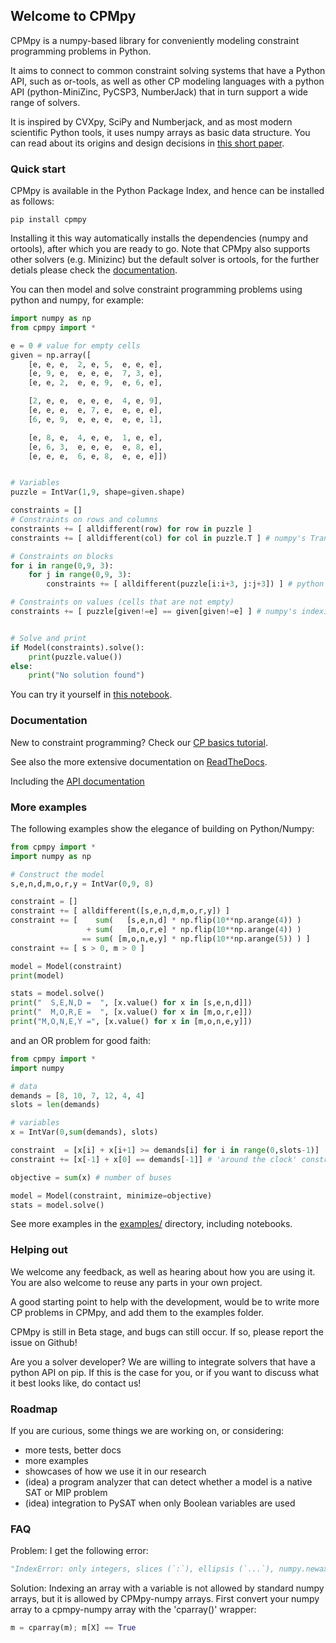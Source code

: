 ## Welcome to CPMpy

CPMpy is a numpy-based library for conveniently modeling constraint programming problems in Python.

It aims to connect to common constraint solving systems that have a Python API, such as or-tools, as well as other CP modeling languages with a python API (python-MiniZinc, PyCSP3, NumberJack) that in turn support a wide range of solvers.

It is inspired by CVXpy, SciPy and Numberjack, and as most modern scientific Python tools, it uses numpy arrays as basic data structure. You can read about its origins and design decisions in [this short paper](https://github.com/tias/cppy/blob/master/docs/modref19_cppy.pdf).

### Quick start

CPMpy is available in the Python Package Index, and hence can be installed as follows:

    pip install cpmpy

Installing it this way automatically installs the dependencies (numpy and ortools), after which you are ready to go.
Note that CPMpy also supports other solvers (e.g. Minizinc) but the default solver is ortools, for the further detials please check the [documentation](https://cpmpy.readthedocs.io/en/latest/tutorial/how_to_install.html).  

You can then model and solve constraint programming problems using python and numpy, for example:
```python
import numpy as np
from cpmpy import *

e = 0 # value for empty cells
given = np.array([
    [e, e, e,  2, e, 5,  e, e, e],
    [e, 9, e,  e, e, e,  7, 3, e],
    [e, e, 2,  e, e, 9,  e, 6, e],

    [2, e, e,  e, e, e,  4, e, 9],
    [e, e, e,  e, 7, e,  e, e, e],
    [6, e, 9,  e, e, e,  e, e, 1],

    [e, 8, e,  4, e, e,  1, e, e],
    [e, 6, 3,  e, e, e,  e, 8, e],
    [e, e, e,  6, e, 8,  e, e, e]])


# Variables
puzzle = IntVar(1,9, shape=given.shape)

constraints = []
# Constraints on rows and columns
constraints += [ alldifferent(row) for row in puzzle ]
constraints += [ alldifferent(col) for col in puzzle.T ] # numpy's Transpose

# Constraints on blocks
for i in range(0,9, 3):
    for j in range(0,9, 3):
        constraints += [ alldifferent(puzzle[i:i+3, j:j+3]) ] # python's indexing

# Constraints on values (cells that are not empty)
constraints += [ puzzle[given!=e] == given[given!=e] ] # numpy's indexing


# Solve and print
if Model(constraints).solve():
    print(puzzle.value())
else:
    print("No solution found")
```

You can try it yourself in [this notebook](https://github.com/tias/cppy/blob/master/examples/quickstart_sudoku.ipynb).

### Documentation

New to constraint programming? Check our [CP basics tutorial](https://github.com/tias/cppy/blob/master/docs/preface/cppy_intro.md).

See also the more extensive documentation on [ReadTheDocs](https://cpmpy.readthedocs.io/).

Including the [API documentation](https://cpmpy.readthedocs.io/en/latest/api/model.html)

### More examples

The following examples show the elegance of building on Python/Numpy:
```python
from cpmpy import *
import numpy as np

# Construct the model
s,e,n,d,m,o,r,y = IntVar(0,9, 8)

constraint = []
constraint += [ alldifferent([s,e,n,d,m,o,r,y]) ]
constraint += [    sum(   [s,e,n,d] * np.flip(10**np.arange(4)) )
                 + sum(   [m,o,r,e] * np.flip(10**np.arange(4)) )
                == sum( [m,o,n,e,y] * np.flip(10**np.arange(5)) ) ]
constraint += [ s > 0, m > 0 ]

model = Model(constraint)
print(model)

stats = model.solve()
print("  S,E,N,D =  ", [x.value() for x in [s,e,n,d]])
print("  M,O,R,E =  ", [x.value() for x in [m,o,r,e]])
print("M,O,N,E,Y =", [x.value() for x in [m,o,n,e,y]])
```

and an OR problem for good faith:
```python
from cpmpy import *
import numpy

# data
demands = [8, 10, 7, 12, 4, 4]
slots = len(demands)

# variables
x = IntVar(0,sum(demands), slots)

constraint  = [x[i] + x[i+1] >= demands[i] for i in range(0,slots-1)]
constraint += [x[-1] + x[0] == demands[-1]] # 'around the clock' constraint

objective = sum(x) # number of buses

model = Model(constraint, minimize=objective)
stats = model.solve()
```

See more examples in the [examples/](https://github.com/tias/cppy/tree/master/examples) directory, including notebooks.


### Helping out
We welcome any feedback, as well as hearing about how you are using it. You are also welcome to reuse any parts in your own project.

A good starting point to help with the development, would be to write more CP problems in CPMpy, and add them to the examples folder.

CPMpy is still in Beta stage, and bugs can still occur. If so, please report the issue on Github!

Are you a solver developer? We are willing to integrate solvers that have a python API on pip. If this is the case for you, or if you want to discuss what it best looks like, do contact us!

### Roadmap

If you are curious, some things we are working on, or considering:

- more tests, better docs
- more examples
- showcases of how we use it in our research
- (idea) a program analyzer that can detect whether a model is a native SAT or MIP problem
- (idea) integration to PySAT when only Boolean variables are used

### FAQ

Problem: I get the following error:
```python
"IndexError: only integers, slices (`:`), ellipsis (`...`), numpy.newaxis (`None`) and integer or boolean arrays are valid indices"
```

Solution: Indexing an array with a variable is not allowed by standard numpy arrays, but it is allowed by CPMpy-numpy arrays. First convert your numpy array to a cpmpy-numpy array with the 'cparray()' wrapper:
```python
m = cparray(m); m[X] == True
```
